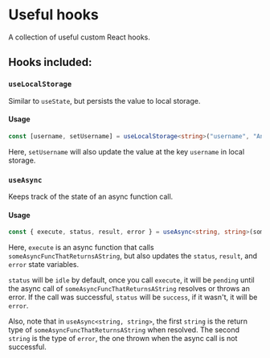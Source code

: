 # Useful hooks

A collection of useful custom React hooks.

## Hooks included:

### `useLocalStorage`

Similar to `useState`, but persists the value to local storage.

#### Usage

```typescript
const [username, setUsername] = useLocalStorage<string>("username", "Andrew");
```

Here, `setUsername` will also update the value at the key `username` in local storage.

### `useAsync`

Keeps track of the state of an async function call.

#### Usage

```typescript
const { execute, status, result, error } = useAsync<string, string>(someAsyncFuncThatReturnsAString);
```

Here, `execute` is an async function that calls `someAsyncFuncThatReturnsAString`, but also
updates the `status`, `result`, and `error` state variables.

`status` will be `idle` by default, once you call `execute`, it will be `pending` until the async call
of `someAsyncFuncThatReturnsAString` resolves or throws an error. If the call was successful, `status`
will be `success`, if it wasn't, it will be `error`.

Also, note that in `useAsync<string, string>`, the first `string` is the return type 
of `someAsyncFuncThatReturnsAString` when resolved. The second `string` is the type 
of `error`, the one thrown when the async call is not successful.

